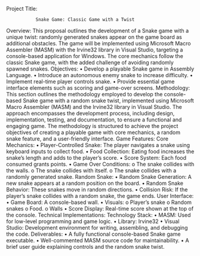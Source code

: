 Project Title: 

               Snake Game: Classic Game with a Twist
Overview:
This proposal outlines the development of a Snake game with a unique twist: randomly generated snakes appear on the game board as additional obstacles. The game will be implemented using Microsoft Macro Assembler (MASM) with the Irvine32 library in Visual Studio, targeting a console-based application for Windows. The core mechanics follow the classic Snake game, with the added challenge of avoiding randomly spawned snakes.
Objectives:
•	Develop a playable Snake game in Assembly Language.
•	Introduce an autonomous enemy snake to increase difficulty.
•	Implement real-time player controls snake.
•	Provide essential game interface elements such as scoring and game-over screens.
Methodology:
This section outlines the methodology employed to develop the console-based Snake game with a random snake twist, implemented using Microsoft Macro Assembler (MASM) and the Irvine32 library in Visual Studio. The approach encompasses the development process, including design, implementation, testing, and documentation, to ensure a functional and engaging game. The methodology is structured to achieve the project objectives of creating a playable game with core mechanics, a random snake feature, and a user-friendly interface.
Game Features:
Core Mechanics:
•	Player-Controlled Snake: The player navigates a snake using keyboard inputs to collect food.
•	Food Collection: Eating food increases the snake’s length and adds to the player’s score.
•	Score System: Each food consumed grants points.
•	Game Over Conditions:
o	The snake collides with the walls.
o	The snake collides with itself.
o	The snake collides with a randomly generated snake.
Random Snake:
•	Random Snake Generation: A new snake appears at a random position on the board.
•	Random Snake Behavior: These snakes move in random directions.
•	Collision Risk: If the player’s snake collides with a random snake, the game ends.
User Interface:
•	Game Board: A console-based wall.
•	Visuals:
o	Player’s snake
o	Random snakes
o	Food.
o	Walls
•	Score Display: Real-time score shown at the top of the console.
Technical Implementations:
Technology Stack:
•	MASM: Used for low-level programming and game logic.
•	Library: Irvine32
•	Visual Studio: Development environment for writing, assembling, and debugging the code.
Deliverables:
•	A fully functional console-based Snake game executable.
•	Well-commented MASM source code for maintainability.
•	A brief user guide explaining controls and the random snake twist.
